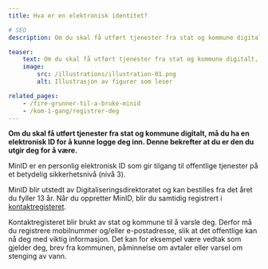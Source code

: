 ```yaml
---
title: Hva er en elektronisk identitet?

# SEO
description: Om du skal få utført tjenester fra stat og kommune digitalt, må du ha en elektronisk ID for å kunne logge deg inn. Denne bekrefter at du er den du utgir deg for å være.

teaser: 
    text: Om du skal få utført tjenester fra stat og kommune digitalt, må du ha en elektronisk ID for å kunne logge deg inn. Denne bekrefter at du er den du utgir deg for å være. MinID er en personlig elektronisk ID som gir tilgang til offentlige tjenester.
    image:
        src: /illustrations/illustration-01.png
        alt: Illustrasjon av figurer som leser

related_pages:
    - /fire-grunner-til-a-bruke-minid
    - /kom-i-gang/registrer-deg
---
```


**Om du skal få utført tjenester fra stat og kommune digitalt, må du ha en elektronisk ID for å kunne logge deg inn. Denne bekrefter at du er den du utgir deg for å være.**

MinID er en personlig elektronisk ID som gir tilgang til offentlige tjenester på et betydelig sikkerhetsnivå (nivå 3).

MinID blir utstedt av Digitaliseringsdirektoratet og kan bestilles fra det året du fyller 13 år. Når du oppretter MinID, blir du samtidig registrert i [kontaktregisteret](https://eid.difi.no/nb/kontakt-og-reservasjonsregisteret).

Kontaktregisteret blir brukt av stat og kommune til å varsle deg. Derfor må du registrere mobilnummer og/eller e-postadresse, slik at det offentlige kan nå deg med viktig informasjon. Det kan for eksempel være vedtak som gjelder deg, brev fra kommunen, påminnelse om avtaler eller varsel om stenging av vann.    

